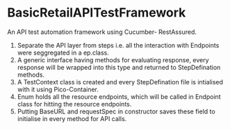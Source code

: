 # BasicRetailAPITestFramework
An API test automation framework using Cucumber- RestAssured.
1. Separate the API layer from steps i.e. all the interaction with Endpoints were seggregated in a ep.class.
2. A generic interface having methods for evaluating response, every response will be wrapped into this type and returned to StepDefination methods. 
3. A TestContext class is created and every StepDefination file is intialised with it using Pico-Container.
4. Enum holds all the resource endpoints, which will be called in Endpoint class for hitting the resource endpoints.
5. Putting BaseURL and requestSpec in constructor saves these field to initialise in every method for API calls.

